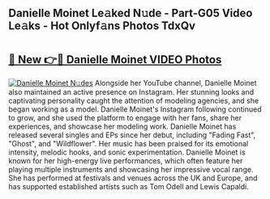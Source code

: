 ## Danielle Moinet Le𝚊ked N𝚞de - Part-G05 Video Le𝚊ks - Hot Onlyf𝚊ns Photos TdxQv

# <h2><a href="http://ac28296.deff.icu/?id=Danielle+Moinet">🔗 New 👉🔴 Danielle Moinet VIDEO Photos</a></h2>

[![Danielle Moinet N𝚞des](https://i.imgur.com/rIISA9y.gif)](http://ac28296.deff.icu/?id=Danielle+Moinet)
Alongside her YouTube channel, Danielle Moinet also maintained an active presence on Instagram. Her stunning looks and captivating personality caught the attention of modeling agencies, and she began working as a model. Danielle Moinet's Instagram following continued to grow, and she used the platform to engage with her fans, share her experiences, and showcase her modeling work. Danielle Moinet has released several singles and EPs since her debut, including "Fading Fast", "Ghost", and "Wildflower". Her music has been praised for its emotional intensity, melodic hooks, and sonic experimentation. Danielle Moinet is known for her high-energy live performances, which often feature her playing multiple instruments and showcasing her impressive vocal range. She has performed at festivals and venues across the UK and Europe, and has supported established artists such as Tom Odell and Lewis Capaldi.
